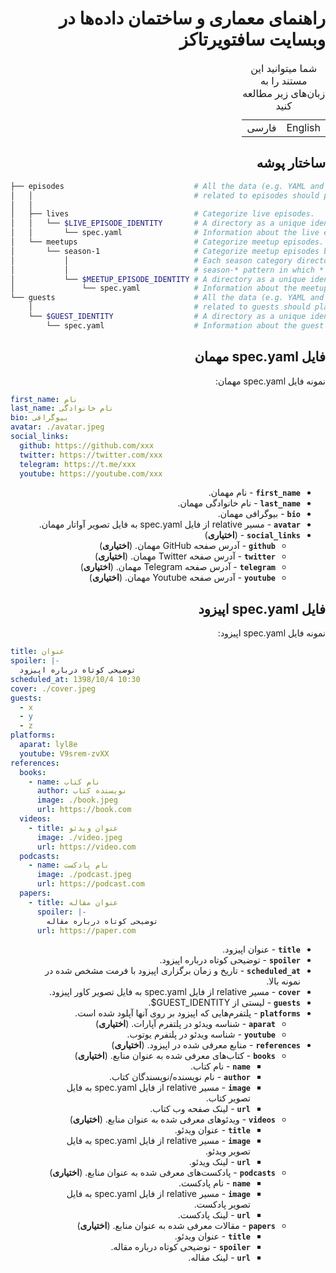 <div dir="rtl">

# راهنمای معماری و ساختمان داده‌ها در وبسایت سافتویرتاکز

<table>
    <caption>شما میتوانید این مستند را به زبان‌های زیر مطالعه کنید</caption>
    <tbody>
        <tr>
            <td>English</td>
            <td>فارسی</td>
        </tr>
    </tbody>
</table>

## ساختار پوشه

<div dir="ltr">

```bash
├── episodes                             # All the data (e.g. YAML and image files)
│   │                                    # related to episodes should place in this directory.
│   │
│   ├── lives                            # Categorize live episodes.
│   │   └── $LIVE_EPISODE_IDENTITY       # A directory as a unique identity for each live episode.
│   │       └── spec.yaml                # Information about the live episode.
│   └── meetups                          # Categorize meetup episodes.
│       └── season-1                     # Categorize meetup episodes based on season.
│           │                            # Each season category directory should follow
│           │                            # season-* pattern in which * is a unsigned integer.
│           └── $MEETUP_EPISODE_IDENTITY # A directory as a unique identity for each meetup episode.
│               └── spec.yaml            # Information about the meetup episode
└── guests                               # All the data (e.g. YAML and image files)
    │                                    # related to guests should place in this directory
    └── $GUEST_IDENTITY                  # A directory as a unique identity for each guest
        └── spec.yaml                    # Information about the guest
```

</div>

## فایل spec.yaml مهمان

نمونه فایل spec.yaml مهمان:

<div dir="ltr">

```yaml
first_name: نام
last_name: نام خانوادگی
bio: بیوگرافی
avatar: ./avatar.jpeg
social_links:
  github: https://github.com/xxx
  twitter: https://twitter.com/xxx
  telegram: https://t.me/xxx
  youtube: https://youtube.com/xxx
```

</div>

- **`first_name`** - نام مهمان.
- **`last_name`** - نام خانوادگی مهمان.
- **`bio`** - بیوگرافی مهمان.
- **`avatar`** - مسیر relative از فایل spec.yaml به فایل تصویر آواتار مهمان.
- **`social_links`** - (**اختیاری**)
  - **`github`** - آدرس صفحه GitHub مهمان. (**اختیاری**)
  - **`twitter`** - آدرس صفحه Twitter مهمان. (**اختیاری**)
  - **`telegram`** - آدرس صفحه Telegram مهمان. (**اختیاری**)
  - **`youtube`** - آدرس صفحه Youtube مهمان. (**اختیاری**)

## فایل spec.yaml اپیزود

نمونه فایل spec.yaml اپیزود:

<div dir="ltr">

```yaml
title: عنوان
spoiler: |-
  توضیحی کوتاه درباره اپیزود
scheduled_at: 1398/10/4 10:30
cover: ./cover.jpeg
guests:
  - x
  - y
  - z
platforms:
  aparat: lyl8e
  youtube: V9srem-zvXX
references:
  books:
    - name: نام کتاب
      author: نویسنده کتاب
      image: ./book.jpeg
      url: https://book.com
  videos:
    - title: عنوان ویدئو
      image: ./video.jpeg
      url: https://video.com
  podcasts:
    - name: نام پادکست
      image: ./podcast.jpeg
      url: https://podcast.com
  papers:
    - title: عنوان مقاله
      spoiler: |-
        توضیحی کوتاه درباره مقاله
      url: https://paper.com
```

</div>

- **`title`** - عنوان اپیزود.
- **`spoiler`** - توضیحی کوتاه درباره اپیزود.
- **`scheduled_at`** - تاریخ و زمان برگزاری اپیزود با فرمت مشخص شده در نمونه بالا.
- **`cover`** - مسیر relative از فایل spec.yaml به فایل تصویر کاور اپیزود.
- **`guests`** - لیستی از <span dir="ltr">\$GUEST_IDENTITY</span>.
- **`platforms`** - پلتفرم‌هایی که اپیزود بر روی آنها آپلود شده است.
  - **`aparat`** - شناسه ویدئو در پلتفرم آپارات. (**اختیاری**)
  - **`youtube`** - شناسه ویدئو در پلتفرم یوتوب.
- **`references`** - منابع معرفی شده در اپیزود. (**اختیاری**)
  - **`books`** - کتاب‌های معرفی شده به عنوان منابع. (**اختیاری**)
    - **`name`** - نام کتاب.
    - **`author`** - نام نویسنده/نویسندگان کتاب.
    - **`image`** - مسیر relative از فایل spec.yaml به فایل تصویر کتاب.
    - **`url`** - لینک صفحه وب کتاب.
  - **`videos`** - ویدئو‌های معرفی شده به عنوان منابع. (**اختیاری**)
    - **`title`** - عنوان ویدئو.
    - **`image`** - مسیر relative از فایل spec.yaml به فایل تصویر ویدئو.
    - **`url`** - لینک ویدئو.
  - **`podcasts`** - پادکست‌های معرفی شده به عنوان منابع. (**اختیاری**)
    - **`name`** - نام پادکست.
    - **`image`** - مسیر relative از فایل spec.yaml به فایل تصویر پادکست.
    - **`url`** - لینک پادکست.
  - **`papers`** - مقالات معرفی شده به عنوان منابع. (**اختیاری**)
    - **`title`** - عنوان ویدئو.
    - **`spoiler`** - توضیحی کوتاه درباره مقاله.
    - **`url`** - لینک مقاله.

</div>
